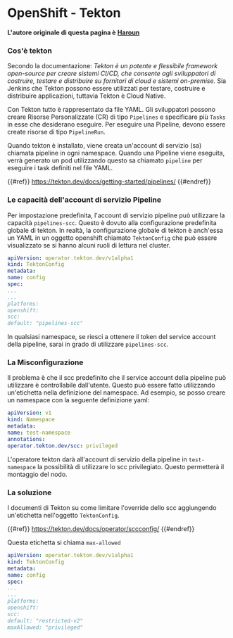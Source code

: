# OpenShift - Tekton

**L'autore originale di questa pagina è** [**Haroun**](https://www.linkedin.com/in/haroun-al-mounayar-571830211)

### Cos'è tekton

Secondo la documentazione: _Tekton è un potente e flessibile framework open-source per creare sistemi CI/CD, che consente agli sviluppatori di costruire, testare e distribuire su fornitori di cloud e sistemi on-premise._ Sia Jenkins che Tekton possono essere utilizzati per testare, costruire e distribuire applicazioni, tuttavia Tekton è Cloud Native.&#x20;

Con Tekton tutto è rappresentato da file YAML. Gli sviluppatori possono creare Risorse Personalizzate (CR) di tipo `Pipelines` e specificare più `Tasks` in esse che desiderano eseguire. Per eseguire una Pipeline, devono essere create risorse di tipo `PipelineRun`.

Quando tekton è installato, viene creata un'account di servizio (sa) chiamata pipeline in ogni namespace. Quando una Pipeline viene eseguita, verrà generato un pod utilizzando questo sa chiamato `pipeline` per eseguire i task definiti nel file YAML.

{{#ref}}
https://tekton.dev/docs/getting-started/pipelines/
{{#endref}}

### Le capacità dell'account di servizio Pipeline

Per impostazione predefinita, l'account di servizio pipeline può utilizzare la capacità `pipelines-scc`. Questo è dovuto alla configurazione predefinita globale di tekton. In realtà, la configurazione globale di tekton è anch'essa un YAML in un oggetto openshift chiamato `TektonConfig` che può essere visualizzato se si hanno alcuni ruoli di lettura nel cluster.
```yaml
apiVersion: operator.tekton.dev/v1alpha1
kind: TektonConfig
metadata:
name: config
spec:
...
...
platforms:
openshift:
scc:
default: "pipelines-scc"
```
In qualsiasi namespace, se riesci a ottenere il token del service account della pipeline, sarai in grado di utilizzare `pipelines-scc`.

### La Misconfigurazione

Il problema è che il scc predefinito che il service account della pipeline può utilizzare è controllabile dall'utente. Questo può essere fatto utilizzando un'etichetta nella definizione del namespace. Ad esempio, se posso creare un namespace con la seguente definizione yaml:
```yaml
apiVersion: v1
kind: Namespace
metadata:
name: test-namespace
annotations:
operator.tekton.dev/scc: privileged
```
L'operatore tekton darà all'account di servizio della pipeline in `test-namespace` la possibilità di utilizzare lo scc privilegiato. Questo permetterà il montaggio del nodo.

### La soluzione

I documenti di Tekton su come limitare l'override dello scc aggiungendo un'etichetta nell'oggetto `TektonConfig`.

{{#ref}}
https://tekton.dev/docs/operator/sccconfig/
{{#endref}}

Questa etichetta si chiama `max-allowed`&#x20;
```yaml
apiVersion: operator.tekton.dev/v1alpha1
kind: TektonConfig
metadata:
name: config
spec:
...
...
platforms:
openshift:
scc:
default: "restricted-v2"
maxAllowed: "privileged"
```

